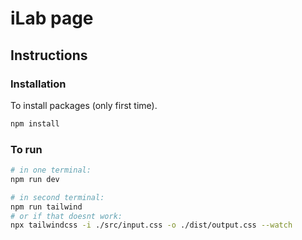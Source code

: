 # iLab page

## Instructions

### Installation

To install packages (only first time).

```bash
npm install
```

### To run

```bash
# in one terminal:
npm run dev

# in second terminal:
npm run tailwind
# or if that doesnt work:
npx tailwindcss -i ./src/input.css -o ./dist/output.css --watch
```
